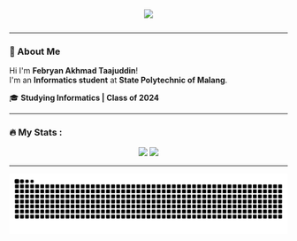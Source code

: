 <h1 align="center">
  <img src="https://readme-typing-svg.herokuapp.com?font=Fira+Code&size=22&duration=2000&pause=1000&color=00F7FF&center=true&vCenter=true&width=435&lines=Hi+There%21;I'am+Febryan+Akhmad+Taajuddin👋" />
</h1>

---

### 👋 About Me

Hi I'm **Febryan Akhmad Taajuddin**!  
I'm an **Informatics student** at **State Polytechnic of Malang**.

🎓 **Studying Informatics | Class of 2024**  

---

### :fire: My Stats :

<div align="center">
  <img src="https://nirzak-streak-stats.vercel.app/?user=FebryanAkt&theme=nightowl" height="180px"/>
  <img src="https://github-readme-stats.vercel.app/api/top-langs/?username=FebryanAkt&layout=compact&theme=nightowl&exclude_repo=FebryanAkt" height="180px"/>
</div>

---
<div align="center">
<img src="https://raw.githubusercontent.com/FebryanAkt/FebryanAkt/output/snake.svg" alt="Snake animation" />
</div>

###
